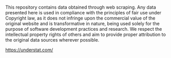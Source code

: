 #

This repository contains data obtained through web scraping. Any data presented here is used in compliance with the principles of fair use under Copyright law, as it does not infringe upon the commercial value of the original website and is transformative in nature, being used solely for the purpose of software development practices and research. We respect the intellectual property rights of others and aim to provide proper attribution to the original data sources wherever possible.

https://understat.com/
